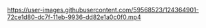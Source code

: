 https://user-images.githubusercontent.com/59568523/124364901-72ce1d80-dc7f-11eb-9936-dd82e1a0c0f0.mp4
